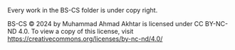 Every work in the BS-CS folder is under copy right.


BS-CS © 2024 by Muhammad Ahmad Akhtar is licensed under CC BY-NC-ND 4.0.
To view a copy of this license, visit https://creativecommons.org/licenses/by-nc-nd/4.0/

